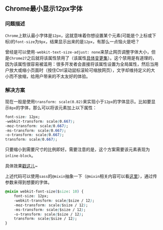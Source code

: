 ## Chrome最小显示12px字体



### 问题描述

`Chrome`上默认最小字体是`12px`，这就意味着你想设置某个元素(可能是个上标或下标)的`font-size`为`9px`，结果显示出来的是`12px`，有那么一点恼火是吧？

曾经是可以使用`-webkit-text-size-adjust: none`来禁止网页调整字体大小，但是`Chrome27`之后就将该属性禁用了（该属性[具体变更集](https://trac.webkit.org/changeset/145168/webkit)）。这个禁用是有道理的，因为该属性很容易被滥用：很多开发者会直接将该属性设置为全局属性，然后当用户放大或缩小页面时（按住Ctrl滚动鼠标滚轮可缩放网页），文字却维持定义的大小而不放缩，给用户带来的不太友好的体验。

### 解决方案

现在一般是使用`transform: scale(0.82)`来实现小于`12px`的字体显示。比如要显示`8px`的字体，那么可以将该元素加上以下属性：

```css
font-size: 12px;
-webkit-transform: scale(0.667);
-moz-transform: scale(0.667);
-ms-transform: scale(0.667);
-o-transform: scale(0.667);
transform: scale(0.667);
```

只要缩小到需要尺寸的比例即好。需要注意的是，这个方案需要该元素表现为`inline-block`。

具体效果[戳这儿](http://jsbin.com/wiroweh/1/edit?html,css,output)~

上述代码可以使用`sass`的`@mixin`抽象一下（`@mixin`相关内容可以看[这里](https://github.com/hu33/project-problem-notes/blob/master/sass%20-%20%E4%BD%BF%E7%94%A8mixin%E6%88%96%E5%8D%A0%E4%BD%8D%E7%AC%A6%E5%A4%8D%E7%94%A8CSS%E4%BB%A3%E7%A0%81.md)），通过传参数来得到想要的字体。

```css
@mixin webkit-font-size($size: 10) {
    font-size: 12px;
    -webkit-transform: scale($size / 12);
    -moz-transform: scale($size / 12);
    -ms-transform: scale($size / 12);
    -o-transform: scale($size / 12);
    transform: scale($size / 12);
}
```

